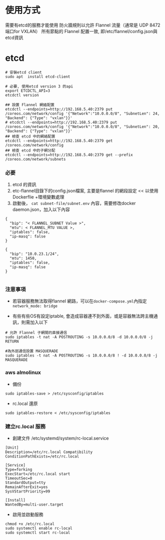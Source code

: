 # 使用方式
需要有etcd的服務才能使用
防火牆規則以允許 Flannel 流量（通常是 UDP 8472 端口for VXLAN）
所有節點的 Flannel 配置一致, 即/etc/flannel/config.json與etcd資訊

# etcd
```
# 安裝etcd client
sudo apt  install etcd-client

# 必要, 使用etcd version 3 的api
export ETCDCTL_API=3
etcdctl version

## 設置 Flannel 網絡配置
etcdctl --endpoints=http://192.168.5.40:2379 put /coreos.com/network/config '{"Network":"10.0.0.0/8", "SubnetLen": 24, "Backend": {"Type": "vxlan"}}'
# etcdctl --endpoints=http://192.168.5.40:2379 put /coreos.com/network/config '{"Network":"10.0.0.0/8", "SubnetLen": 20, "Backend": {"Type": "vxlan"}}'
## 檢查 etcd 中的網絡配置
etcdctl --endpoints=http://192.168.5.40:2379 get /coreos.com/network/config
## 檢查 etcd 中的子網分配
etcdctl --endpoints=http://192.168.5.40:2379 get --prefix /coreos.com/network/subnets
```


### 必要
1. etcd 的資訊
2. etc-flannel目錄下的config.json檔案, 主要是flannel 的網段設定 << 以使用Dockerflie +環境變數處理
3. 啟動後， `cat subnet-file/subnet.env` 內容，需要修改docker daemon.json，加入以下內容
```
{
  "bip": "< FLANNEL_SUBNET Value >",
  "mtu": < FLANNEL_MTU VALUE >,
  "iptables": false,
  "ip-masq": false
}

{
  "bip": "10.0.23.1/24",
  "mtu": 1450,
  "iptables": false,
  "ip-masq": false
}


```

### 注意事項
- 若容器服務無法取得flannel 網路，可以在`docker-compose.yml`內指定`network_mode: bridge`

- 有些有些OS有設定iptable, 會造成容器連不到外面，或是容器無法跨主機通訊，則需加入以下
```
# 允許 Flannel 子網間的直接通信
sudo iptables -t nat -A POSTROUTING -s 10.0.0.0/8 -d 10.0.0.0/8 -j RETURN

#為外部通信設置 MASQUERADE
sudo iptables -t nat -A POSTROUTING -s 10.0.0.0/8 ! -d 10.0.0.0/8 -j MASQUERADE
```

### aws almolinux
- 備份
```
sudo iptables-save > /etc/sysconfig/iptables
```

- rc.local 還原
```
sudo iptables-restore < /etc/sysconfig/iptables
```





### 建立rc.local 服務
- 創建文件 /etc/systemd/system/rc-local.service
```
[Unit]
Description=/etc/rc.local Compatibility
ConditionPathExists=/etc/rc.local

[Service]
Type=forking
ExecStart=/etc/rc.local start
TimeoutSec=0
StandardOutput=tty
RemainAfterExit=yes
SysVStartPriority=99

[Install]
WantedBy=multi-user.target
```

- 啟用並啟動服務
```
chmod +x /etc/rc.local
sudo systemctl enable rc-local
sudo systemctl start rc-local
```
